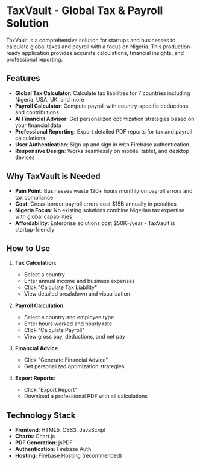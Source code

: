 # TaxVault - Global Tax & Payroll Solution

TaxVault is a comprehensive solution for startups and businesses to calculate global taxes and payroll with a focus on Nigeria. This production-ready application provides accurate calculations, financial insights, and professional reporting.

## Features

- **Global Tax Calculator**: Calculate tax liabilities for 7 countries including Nigeria, USA, UK, and more
- **Payroll Calculator**: Compute payroll with country-specific deductions and contributions
- **AI Financial Advisor**: Get personalized optimization strategies based on your financial data
- **Professional Reporting**: Export detailed PDF reports for tax and payroll calculations
- **User Authentication**: Sign up and sign in with Firebase authentication
- **Responsive Design**: Works seamlessly on mobile, tablet, and desktop devices

## Why TaxVault is Needed

- **Pain Point**: Businesses waste 120+ hours monthly on payroll errors and tax compliance
- **Cost**: Cross-border payroll errors cost $15B annually in penalties
- **Nigeria Focus**: No existing solutions combine Nigerian tax expertise with global capabilities
- **Affordability**: Enterprise solutions cost $50K+/year - TaxVault is startup-friendly

## How to Use

1. **Tax Calculation**:
   - Select a country
   - Enter annual income and business expenses
   - Click "Calculate Tax Liability"
   - View detailed breakdown and visualization

2. **Payroll Calculation**:
   - Select a country and employee type
   - Enter hours worked and hourly rate
   - Click "Calculate Payroll"
   - View gross pay, deductions, and net pay

3. **Financial Advice**:
   - Click "Generate Financial Advice"
   - Get personalized optimization strategies

4. **Export Reports**:
   - Click "Export Report"
   - Download a professional PDF with all calculations

## Technology Stack

- **Frontend**: HTML5, CSS3, JavaScript
- **Charts**: Chart.js
- **PDF Generation**: jsPDF
- **Authentication**: Firebase Auth
- **Hosting**: Firebase Hosting (recommended)

